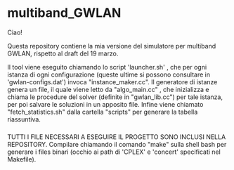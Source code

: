 # multiband_GWLAN

Ciao!

Questa repository contiene la mia versione del simulatore per multiband GWLAN, rispetto al draft del 19 marzo. 

Il tool viene eseguito chiamando lo script 'launcher.sh' , che per ogni istanza di ogni configurazione (queste ultime si possono consultare in 'gwlan-configs.dat') invoca "instance_maker.cc". 
Il generatore di istanze genera un file, il quale viene letto da "algo_main.cc" , che inizializza e chiama le procedure del solver (definite in "gwlan_lib.cc") per tale istanza, per poi salvare le soluzioni in un apposito file.
Infine viene chiamato "fetch_statistics.sh" dalla cartella "scripts" per generare la tabella riassuntiva.


###
TUTTI I FILE NECESSARI A ESEGUIRE IL PROGETTO SONO INCLUSI NELLA REPOSITORY. Compilare chiamando il comando "make" sulla shell bash per generare i files binari (occhio ai path di 'CPLEX' e 'concert' specificati nel Makefile).
###

